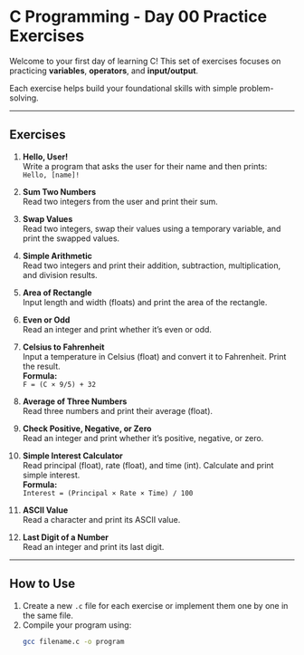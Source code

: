 # C Programming - Day 00 Practice Exercises

Welcome to your first day of learning C! This set of exercises focuses on practicing **variables**, **operators**, and **input/output**.

Each exercise helps build your foundational skills with simple problem-solving.

---

## Exercises

1. **Hello, User!**  
   Write a program that asks the user for their name and then prints:  
   `Hello, [name]!`

2. **Sum Two Numbers**  
   Read two integers from the user and print their sum.

3. **Swap Values**  
   Read two integers, swap their values using a temporary variable, and print the swapped values.

4. **Simple Arithmetic**  
   Read two integers and print their addition, subtraction, multiplication, and division results.

5. **Area of Rectangle**  
   Input length and width (floats) and print the area of the rectangle.

6. **Even or Odd**  
   Read an integer and print whether it’s even or odd.

7. **Celsius to Fahrenheit**  
   Input a temperature in Celsius (float) and convert it to Fahrenheit. Print the result.  
   **Formula:**  
   `F = (C × 9/5) + 32`

8. **Average of Three Numbers**  
   Read three numbers and print their average (float).

9. **Check Positive, Negative, or Zero**  
   Read an integer and print whether it’s positive, negative, or zero.

10. **Simple Interest Calculator**  
    Read principal (float), rate (float), and time (int). Calculate and print simple interest.  
    **Formula:**  
    `Interest = (Principal × Rate × Time) / 100`

11. **ASCII Value**  
    Read a character and print its ASCII value.

12. **Last Digit of a Number**  
    Read an integer and print its last digit.

---

## How to Use

1. Create a new `.c` file for each exercise or implement them one by one in the same file.  
2. Compile your program using:  
   ```bash
   gcc filename.c -o program

